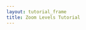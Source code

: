 ```yaml
---
layout: tutorial_frame
title: Zoom Levels Tutorial
---
```

<script type="module">
	import L, {Map, TileLayer, Control, DomUtil} from 'leaflet';

	const map = new Map('map', {
		minZoom: 0,
		maxZoom: 1
	});

	const cartodbAttribution = '&copy; <a href="https://www.openstreetmap.org/copyright">OpenStreetMap</a> contributors, &copy; <a href="https://carto.com/attribution">CARTO</a>';

	const positron = new TileLayer('https://{s}.basemaps.cartocdn.com/light_all/{z}/{x}/{y}.png', {
		attribution: cartodbAttribution
	}).addTo(map);

	setInterval(() => {

		map.setZoom(0);

		setTimeout(() => {
			map.setZoom(1);
		}, 2000);

	}, 4000);

	const ZoomViewer = Control.extend({
		onAdd() {
			const gauge = DomUtil.create('div');
			gauge.style.width = '200px';
			gauge.style.background = 'rgba(255,255,255,0.5)';
			gauge.style.textAlign = 'left';
			map.on('zoomstart zoom zoomend', (ev) => {
				gauge.innerHTML = `Zoom level: ${map.getZoom()}`;
			});
			return gauge;
		}
	});

	const zoomViewer = (new ZoomViewer()).addTo(map);

	map.setView([0, 0], 0);

	globalThis.L = L; // only for debugging in the developer console
	globalThis.map = map; // only for debugging in the developer console
</script>
